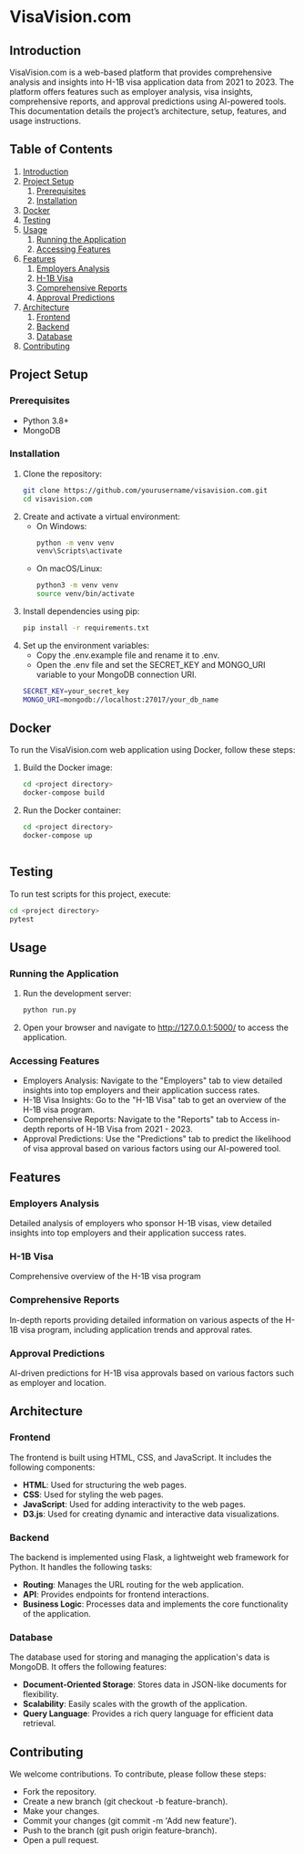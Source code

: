 # VisaVision.com

## Introduction
VisaVision.com is a web-based platform that provides comprehensive analysis and insights into H-1B visa application data from 2021 to 2023. The platform offers features such as employer analysis, visa insights, comprehensive reports, and approval predictions using AI-powered tools. This documentation details the project’s architecture, setup, features, and usage instructions.

## Table of Contents
1. [Introduction](#introduction)
2. [Project Setup](#project-setup)
    1. [Prerequisites](#prerequisites)
    2. [Installation](#installation)
3. [Docker](#docker)
4. [Testing](#testing)
5. [Usage](#usage)
    1. [Running the Application](#running-the-application)
    2. [Accessing Features](#accessing-features)
6. [Features](#features)
    1. [Employers Analysis](#employers-analysis)
    2. [H-1B Visa](#h1b-visa)
    3. [Comprehensive Reports](#comprehensive-reports)
    4. [Approval Predictions](#approval-predictions)
7. [Architecture](#architecture)
    1. [Frontend](#frontend)
    2. [Backend](#backend)
    3. [Database](#database)
8. [Contributing](#contributing)


## Project Setup

### Prerequisites
- Python 3.8+
- MongoDB

### Installation
1. Clone the repository:
   ```sh
   git clone https://github.com/yourusername/visavision.com.git
   cd visavision.com

2. Create and activate a virtual environment:
    - On Windows:
        ```sh
        python -m venv venv
        venv\Scripts\activate

    - On macOS/Linux:
        ```sh
        python3 -m venv venv
        source venv/bin/activate

3. Install dependencies using pip:
   ```sh
   pip install -r requirements.txt

4. Set up the environment variables:
    - Copy the .env.example file and rename it to .env.
    - Open the .env file and set the SECRET_KEY and MONGO_URI variable to your MongoDB connection URI.
    ```sh
    SECRET_KEY=your_secret_key
    MONGO_URI=mongodb://localhost:27017/your_db_name


## Docker
To run the VisaVision.com web application using Docker, follow these steps:
1. Build the Docker image:
   ```sh
   cd <project directory>
   docker-compose build

2. Run the Docker container:
   ```sh
   cd <project directory>
   docker-compose up
   


## Testing
To run test scripts for this project, execute:
  ```sh
  cd <project directory> 
  pytest
  ```


## Usage

### Running the Application

1. Run the development server:
   ```sh
   python run.py
   

2. Open your browser and navigate to http://127.0.0.1:5000/ to access the application.

### Accessing Features
- Employers Analysis: Navigate to the "Employers" tab to view detailed insights into top employers and their    application success rates.
- H-1B Visa Insights: Go to the "H-1B Visa" tab to get an overview of the H-1B visa program.
- Comprehensive Reports: Navigate to the "Reports" tab to Access in-depth reports of H-1B Visa from 2021 - 2023.
- Approval Predictions: Use the "Predictions" tab to predict the likelihood of visa approval based on various factors using our AI-powered tool.


## Features

### Employers Analysis
Detailed analysis of employers who sponsor H-1B visas, view detailed insights into top employers and their    application success rates.

### H-1B Visa
Comprehensive overview of the H-1B visa program

### Comprehensive Reports
In-depth reports providing detailed information on various aspects of the H-1B visa program, including application trends and approval rates.

### Approval Predictions
AI-driven predictions for H-1B visa approvals based on various factors such as employer and location.


## Architecture

### Frontend
The frontend is built using HTML, CSS, and JavaScript. It includes the following components:
- **HTML**: Used for structuring the web pages.
- **CSS**: Used for styling the web pages.
- **JavaScript**: Used for adding interactivity to the web pages.
- **D3.js**: Used for creating dynamic and interactive data visualizations.

### Backend
The backend is implemented using Flask, a lightweight web framework for Python. It handles the following tasks:
- **Routing**: Manages the URL routing for the web application.
- **API**: Provides endpoints for frontend interactions.
- **Business Logic**: Processes data and implements the core functionality of the application.

### Database
The database used for storing and managing the application's data is MongoDB. It offers the following features:
- **Document-Oriented Storage**: Stores data in JSON-like documents for flexibility.
- **Scalability**: Easily scales with the growth of the application.
- **Query Language**: Provides a rich query language for efficient data retrieval.


## Contributing
We welcome contributions. To contribute, please follow these steps:
- Fork the repository.
- Create a new branch (git checkout -b feature-branch).
- Make your changes.
- Commit your changes (git commit -m 'Add new feature').
- Push to the branch (git push origin feature-branch).
- Open a pull request.

